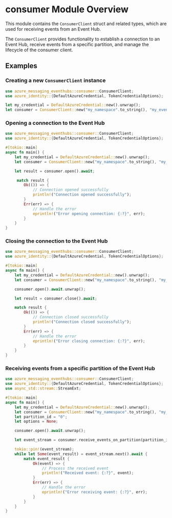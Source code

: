 <!-- cspell: words -->

# consumer Module Overview

This module contains the `ConsumerClient` struct and related types, which are used for receiving events from an Event Hub.

The `ConsumerClient` provides functionality to establish a connection to an Event Hub, receive events from a specific partition,
and manage the lifecycle of the consumer client.

## Examples

### Creating a new `ConsumerClient` instance

```rust no_run
use azure_messaging_eventhubs::consumer::ConsumerClient;
use azure_identity::{DefaultAzureCredential, TokenCredentialOptions};

let my_credential = DefaultAzureCredential::new().unwrap();
let consumer = ConsumerClient::new("my_namespace".to_string(), "my_eventhub".to_string(), None, my_credential, None);
```

### Opening a connection to the Event Hub

```rust no_run
use azure_messaging_eventhubs::consumer::ConsumerClient;
use azure_identity::{DefaultAzureCredential, TokenCredentialOptions};

#[tokio::main]
async fn main() {
    let my_credential = DefaultAzureCredential::new().unwrap();
    let consumer = ConsumerClient::new("my_namespace".to_string(), "my_eventhub".to_string(), None, my_credential, None);

    let result = consumer.open().await;

     match result {
        Ok(()) => {
            // Connection opened successfully
            println!("Connection opened successfully");
        }
        Err(err) => {
            // Handle the error
            eprintln!("Error opening connection: {:?}", err);
        }
    }
}
```

### Closing the connection to the Event Hub

```rust no_run
use azure_messaging_eventhubs::consumer::ConsumerClient;
use azure_identity::{DefaultAzureCredential, TokenCredentialOptions};

#[tokio::main]
async fn main() {
    let my_credential = DefaultAzureCredential::new().unwrap();
    let consumer = ConsumerClient::new("my_namespace".to_string(), "my_eventhub".to_string(), None, my_credential, None);

    consumer.open().await.unwrap();

    let result = consumer.close().await;

    match result {
        Ok(()) => {
            // Connection closed successfully
            println!("Connection closed successfully");
        }
        Err(err) => {
            // Handle the error
            eprintln!("Error closing connection: {:?}", err);
        }
    }
}
```

### Receiving events from a specific partition of the Event Hub

```rust no_run
use azure_messaging_eventhubs::consumer::ConsumerClient;
use azure_identity::{DefaultAzureCredential, TokenCredentialOptions};
use async_std::stream::StreamExt;

#[tokio::main]
async fn main() {
    let my_credential = DefaultAzureCredential::new().unwrap();
    let consumer = ConsumerClient::new("my_namespace".to_string(), "my_eventhub".to_string(), None, my_credential, None);
    let partition_id = "0";
    let options = None;

    consumer.open().await.unwrap();

    let event_stream = consumer.receive_events_on_partition(partition_id.to_string(), options).await;

    tokio::pin!(event_stream);
    while let Some(event_result) = event_stream.next().await {
        match event_result {
            Ok(event) => {
                // Process the received event
                println!("Received event: {:?}", event);
            }
            Err(err) => {
                // Handle the error
                eprintln!("Error receiving event: {:?}", err);
            }
        }
    }
}
```
